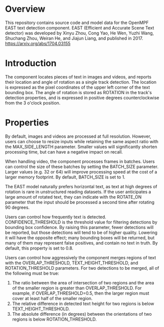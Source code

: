 # Overview

This repository contains source code and model data for the OpenMPF EAST text
detection component. EAST (Efficient and Accurate Scene Text detector) was
developed by Xinyu Zhou, Cong Yao, He Wen, Yuzhi Wang, Shuchang Zhou, Weiran
He, and Jiajun Liang, and published in 2017. https://arxiv.org/abs/1704.03155

# Introduction

The component locates pieces of text in images and videos, and reports their
location and angle of rotation as a single track detection. The location is
expressed as the pixel coordinates of the upper left corner of the text
bounding box. The angle of rotation is stored as ROTATION in the track's
detection properties, and is expressed in positive degrees counterclockwise
from the 3 o'clock position.

# Properties

By default, images and videos are processed at full resolution. However, users
can choose to resize inputs while retaining the same aspect ratio with the
MAX_SIDE_LENGTH parameter. Smaller values will significantly shorten processing
time, but can have a negative impact on recall.

When handling video, the component processes frames in batches. Users can
control the size of these batches by setting the BATCH_SIZE parameter. Larger
values (e.g. 32 or 64) will improve processing speed at the cost of a larger
memory footprint. By default, BATCH_SIZE is set to 1.

The EAST model naturally prefers horizontal text, as text at high degrees of
rotation is rare in unstructured reading datasets. If the user anticipates a
large amount of rotated text, they can indicate with the ROTATE_ON parameter
that the input should be processed a second time after rotating 90 degrees.

Users can control how frequently text is detected. CONFIDENCE_THRESHOLD is the
threshold value for filtering detections by bounding box confidence. By raising
this parameter, fewer detections will be reported, but those detections will
tend to be of higher quality. Lowering it will have the opposite effect; many
bounding boxes will be returned, but many of them may represent false
positives, and contain no text in truth. By default, this property is set to
0.8.

Users can control how aggressively the component merges regions of text with the OVERLAP_THRESHOLD, TEXT_HEIGHT_THRESHOLD, and ROTATION_THRESHOLD parameters. For two detections to be merged, all of the following must be true:
1. The ratio between the area of intersection of two regions and the area of the smaller region is greater than OVERLAP_THRESHOLD. For example, if OVERLAP_THRESHOLD=0.5, then the larger region must cover at least half of the smaller region.
2. The relative difference in detected text height for two regions is below TEXT_HEIGHT_THRESHOLD.
3. The absolute difference (in degrees) between the orientations of two regions is below ROTATION_THRESHOLD.
